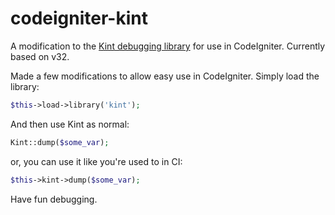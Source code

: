 codeigniter-kint
================

A modification to the [Kint debugging library](http://code.google.com/p/kint/) for use in CodeIgniter. Currently based on v32.

Made a few modifications to allow easy use in CodeIgniter. Simply load the library:

```php
$this->load->library('kint');
```

And then use Kint as normal:

```php
Kint::dump($some_var);
```

or, you can use it like you're used to in CI:

```php
$this->kint->dump($some_var);
```


Have fun debugging.